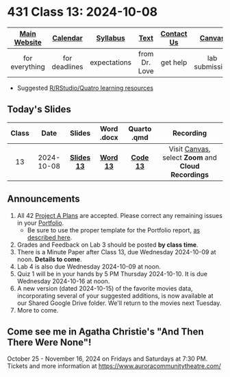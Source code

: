 # 431 Class 13: 2024-10-08

[Main Website](https://thomaselove.github.io/431-2024/) | [Calendar](https://thomaselove.github.io/431-2024/calendar.html) | [Syllabus](https://thomaselove.github.io/431-syllabus-2024/) | [Text](https://thomaselove.github.io/431-book/) | [Contact Us](https://thomaselove.github.io/431-2024/contact.html) | [Canvas](https://canvas.case.edu) | [Data and Code](https://github.com/THOMASELOVE/431-data)
:-----------: | :--------------: | :----------: | :---------: | :-------------: | :-----------: | :------------:
for everything | for deadlines | expectations | from Dr. Love | get help | lab submission | for downloads

- Suggested [R/RStudio/Quatro learning resources](https://thomaselove.github.io/431-2024/resources.html)

## Today's Slides

Class | Date | Slides | Word .docx | Quarto .qmd | Recording
:---: | :--------: | :------: | :------: | :------: | :-------------:
13 | 2024-10-08 | **[Slides 13](https://thomaselove.github.io/431-slides-2024/class13.html)** | **[Word 13](https://thomaselove.github.io/431-slides-2024/class13w.docx)** | **[Code 13](https://github.com/THOMASELOVE/431-slides-2024/blob/main/class13.qmd)** | Visit [Canvas](https://canvas.case.edu/), select **Zoom** and **Cloud Recordings**

## Announcements

1. All 42 [Project A Plans](https://github.com/THOMASELOVE/431-classes-2024/blob/main/projectA/projectA_teams.md) are accepted. Please correct any remaining issues in your [Portfolio](https://thomaselove.github.io/431-projectA-2024/portfolio.html).
    - Be sure to use the proper template for the Portfolio report, [as described here](https://thomaselove.github.io/431-projectA-2024/examples.html).
2. Grades and Feedback on Lab 3 should be posted **by class time**.
3. There is a Minute Paper after Class 13, due Wednesday 2024-10-09 at noon. **Details to come**.
4. Lab 4 is also due Wednesday 2024-10-09 at noon.
5. Quiz 1 will be in your hands by 5 PM Thursday 2024-10-10. It is due Wednesday 2024-10-16 at noon.
6. A new version (dated 2024-10-15) of the favorite movies data, incorporating several of your suggested additions, is now available at our Shared Google Drive folder. We'll return to the movies next Tuesday.
7. More to come.

## Come see me in Agatha Christie's "And Then There Were None"!

October 25 - November 16, 2024 on Fridays and Saturdays at 7:30 PM. Tickets and more information at <https://www.auroracommunitytheatre.com/> 

